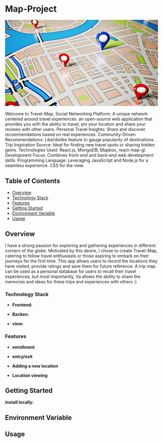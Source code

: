 # Map-Project


![map_image](MAP1.jpg)
</a>
</div>

Welcome to Travel-Map, Social Networking Platform: A unique network centered around travel experiences.
an open-source web application that provides you with the ability to travel, pin your location and share your reviews with other users.
Personal Travel Insights: Share and discover recommendations based on real experiences.
Community-Driven Recommendations: Like/dislike feature to gauge popularity of destinations.
Trip Inspiration Source: Ideal for finding new travel spots or sharing hidden gems.
Technologies Used: React.js, MongoDB, Mapbox, react-map-gl.
Development Focus: Combines front-end and back-end web development skills.
Programming Language: Leveraging JavaScript and Node.js for a seamless experience. CSS for the view.

## Table of Contents

- [Overview](#overview)
- [Technology Stack](#technology-stack)
- [Features](#features)
- [Getting Started](#getting-started)
- [Environment Variable](#environment-variable)
- [Usage](#usage)

## Overview

I have a strong passion for exploring and gathering experiences in different corners of the globe. Motivated by this desire, I chose to create Travel-Map, catering to fellow travel enthusiasts or those aspiring to embark on their journeys for the first time. This app allows users to record the locations they have visited, provide ratings and save them for future reference. A trip map can be used as a personal database for users to recall their travel experiences, but most importantly, Va allows the ability to share the memories and ideas for these trips and experiences with others :)

### Technology Stack

- **Frontend:** 

- **Backen:**

- **view:** 

### Features

- **enrollment** 

- **entry/exit** 

- **Adding a new location** 

- **Location viewing** 

## Getting Started

**install locally:**


## Environment Variable


## Usage

